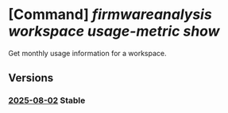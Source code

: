 # [Command] _firmwareanalysis workspace usage-metric show_

Get monthly usage information for a workspace.

## Versions

### [2025-08-02](/Resources/mgmt-plane/L3N1YnNjcmlwdGlvbnMve30vcmVzb3VyY2Vncm91cHMve30vcHJvdmlkZXJzL21pY3Jvc29mdC5pb3RmaXJtd2FyZWRlZmVuc2Uvd29ya3NwYWNlcy97fS91c2FnZW1ldHJpY3Mve30=/2025-08-02.xml) **Stable**

<!-- mgmt-plane /subscriptions/{}/resourcegroups/{}/providers/microsoft.iotfirmwaredefense/workspaces/{}/usagemetrics/{} 2025-08-02 -->

